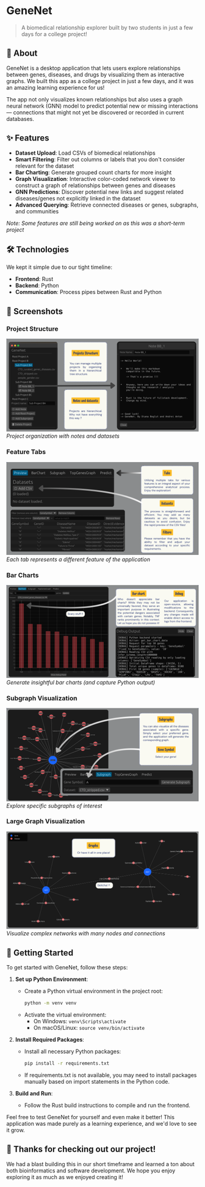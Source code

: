 # GeneNet

> A biomedical relationship explorer built by two students in just a few days for a college project!

## 📖 About
GeneNet is a desktop application that lets users explore relationships between genes, diseases, and drugs by visualizing them as interactive graphs. We built this app as a college project in just a few days, and it was an amazing learning experience for us!

The app not only visualizes known relationships but also uses a graph neural network (GNN) model to predict potential new or missing interactions — connections that might not yet be discovered or recorded in current databases.

## ✨ Features
- **Dataset Upload**: Load CSVs of biomedical relationships
- **Smart Filtering**: Filter out columns or labels that you don't consider relevant for the dataset
- **Bar Charting**: Generate grouped count charts for more insight
- **Graph Visualization**: Interactive color-coded network viewer to construct a graph of relationships between genes and diseases
- **GNN Predictions**: Discover potential new links and suggest related diseases/genes not explicitly linked in the dataset
- **Advanced Querying**: Retrieve connected diseases or genes, subgraphs, and communities

*Note: Some features are still being worked on as this was a short-term project*

## 🛠️ Technologies
We kept it simple due to our tight timeline:
- **Frontend**: Rust
- **Backend**: Python
- **Communication**: Process pipes between Rust and Python

## 📸 Screenshots

### Project Structure
![Project Structure](img.png)
*Project organization with notes and datasets*

### Feature Tabs
![Feature Tabs](img_1.png)
*Each tab represents a different feature of the application*

### Bar Charts
![Bar Charts](img_2.png)
*Generate insightful bar charts (and capture Python output)*

### Subgraph Visualization
![Subgraphs](img_3.png)
*Explore specific subgraphs of interest*

### Large Graph Visualization
![Large Graphs](img_5.png)
*Visualize complex networks with many nodes and connections*

## 🚀 Getting Started
To get started with GeneNet, follow these steps:

1. **Set up Python Environment**:
   - Create a Python virtual environment in the project root:
     ```bash
     python -m venv venv
     ```
   - Activate the virtual environment:
     - On Windows: `venv\Scripts\activate`
     - On macOS/Linux: `source venv/bin/activate`

2. **Install Required Packages**:
   - Install all necessary Python packages:
     ```bash
     pip install -r requirements.txt
     ```
   - If requirements.txt is not available, you may need to install packages manually based on import statements in the Python code.

3. **Build and Run**:
   - Follow the Rust build instructions to compile and run the frontend.

Feel free to test GeneNet for yourself and even make it better! This application was made purely as a learning experience, and we'd love to see it grow.

## 👋 Thanks for checking out our project!
We had a blast building this in our short timeframe and learned a ton about both bioinformatics and software development. We hope you enjoy exploring it as much as we enjoyed creating it!

